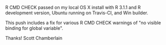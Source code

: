 R CMD CHECK passed on my local OS X install with R 3.1.1 and R development version, Ubuntu running on Travis-CI, and Win builder.

This push includes a fix for various R CMD CHECK warnings of "no visible binding for global variable".

Thanks! Scott Chamberlain
